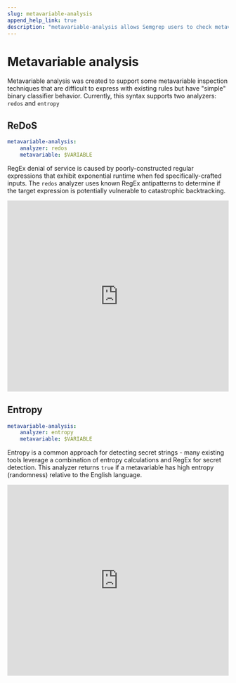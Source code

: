 ```yaml
---
slug: metavariable-analysis
append_help_link: true
description: "metavariable-analysis allows Semgrep users to check metavariables for common problematic properties, such as RegEx denial of service (ReDoS) and high-entropy values."
---
```


# Metavariable analysis

Metavariable analysis was created to support some metavariable inspection techniques that are difficult to express with existing rules but have "simple" binary classifier behavior. Currently, this syntax supports two analyzers: `redos` and `entropy`

## ReDoS

```yaml
metavariable-analysis:
    analyzer: redos
    metavariable: $VARIABLE
```
RegEx denial of service is caused by poorly-constructed regular expressions that exhibit exponential runtime when fed specifically-crafted inputs. The `redos` analyzer uses known RegEx antipatterns to determine if the target expression is potentially vulnerable to catastrophic backtracking.

<iframe src="https://semgrep.dev/embed/editor?snippet=5Lwk" border="0" frameBorder="0" width="100%" height="435"></iframe>

## Entropy

```yaml
metavariable-analysis:
    analyzer: entropy
    metavariable: $VARIABLE
```
Entropy is a common approach for detecting secret strings - many existing tools leverage a combination of entropy calculations and RegEx for secret detection. This analyzer returns `true` if a metavariable has high entropy (randomness) relative to the English language.

<iframe src="https://semgrep.dev/embed/editor?snippet=GgZG" border="0" frameBorder="0" width="100%" height="435"></iframe>
